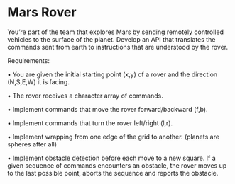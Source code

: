 # Mars Rover

You’re part of the team that explores Mars by sending remotely controlled vehicles to the surface of the planet. Develop an API that translates the commands sent from earth to instructions that are understood by the rover.

Requirements:

• You are given the initial starting point (x,y) of a rover and the direction (N,S,E,W) it is facing.

• The rover receives a character array of commands.

• Implement commands that move the rover forward/backward (f,b).

• Implement commands that turn the rover left/right (l,r).

• Implement wrapping from one edge of the grid to another. (planets are spheres after all)

• Implement obstacle detection before each move to a new square. If a given sequence of commands encounters an obstacle, the rover moves up to the last possible point, aborts the sequence and reports the obstacle.
